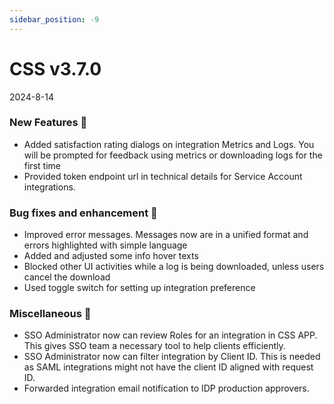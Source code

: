 ```yaml
---
sidebar_position: -9
---
```


# CSS v3.7.0
2024-8-14

### New Features 🎉
-   Added satisfaction rating dialogs on integration Metrics and Logs. You will be prompted for feedback using metrics or downloading logs for the first time
-   Provided token endpoint url in technical details for Service Account integrations. 

### Bug fixes and enhancement 🐛
-  Improved error messages. Messages now are in a unified format and errors highlighted with simple language
-  Added and adjusted some info hover texts
-  Blocked other UI activities while a log is being downloaded, unless users cancel the download
-  Used toggle switch for setting up integration preference

### Miscellaneous 🧩
-  SSO Administrator now can review Roles for an integration in CSS APP. This gives SSO team a necessary tool to help clients efficiently.
-  SSO Administrator now can filter integration by Client ID. This is needed as SAML integrations might not have the client ID aligned with request ID.
-  Forwarded integration email notification to IDP production approvers. 
